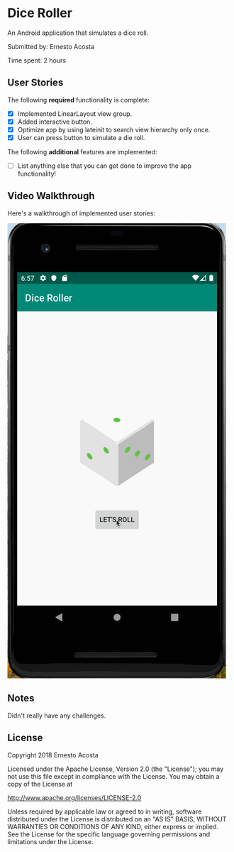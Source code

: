 # Dice Roller

An Android application that simulates a dice roll.

Submitted by: Ernesto Acosta

Time spent: 2 hours

## User Stories

The following **required** functionality is complete:

* [x] Implemented LinearLayout view group.
* [x] Added interactive button.
* [x] Optimize app by using lateinit to search view hierarchy only once.
* [x] User can press button to simulate a die roll.

The following **additional** features are implemented:

* [ ] List anything else that you can get done to improve the app functionality!

## Video Walkthrough 

Here's a walkthrough of implemented user stories:

<img src='Dice_Roller.gif' title='DiceRoller animated demo' alt='DiceRoller' />

## Notes

Didn't really have any challenges.

## License

Copyright 2018 Ernesto Acosta

Licensed under the Apache License, Version 2.0 (the "License");
you may not use this file except in compliance with the License.
You may obtain a copy of the License at

http://www.apache.org/licenses/LICENSE-2.0

Unless required by applicable law or agreed to in writing, software
distributed under the License is distributed on an "AS IS" BASIS,
WITHOUT WARRANTIES OR CONDITIONS OF ANY KIND, either express or implied.
See the License for the specific language governing permissions and
limitations under the License.
